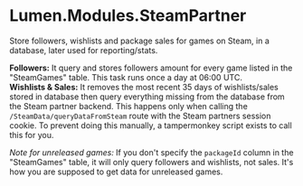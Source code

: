 # Lumen.Modules.SteamPartner

Store followers, wishlists and package sales for games on Steam, in a database, later used for reporting/stats.

**Followers:** It query and stores followers amount for every game listed in the "SteamGames" table. This task runs once a day at 06:00 UTC.  
**Wishlists & Sales:** It removes the most recent 35 days of wishlists/sales stored in database then query everything missing from the database from the Steam partner backend. This happens only when calling the `/SteamData/queryDataFromSteam` route with the Steam partners session cookie. To prevent doing this manually, a tampermonkey script exists to call this for you.  

*Note for unreleased games:* If you don't specify the `packageId` column in the "SteamGames" table, it will only query followers and wishlists, not sales. It's how you are supposed to get data for unreleased games.
